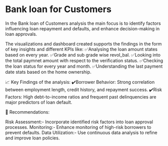 # Bank loan for Customers
In the Bank loan of Customers analysis the main focus is to identify factors influencing loan repayment and defaults, and enhance decision-making in loan approvals.

The visualizations and dashboard created supports the findings in the form of key insights and different KPIs like:
✅Analysing the loan amount states based on every year.
✅Grade and sub grade wise revol_bal.
✅Looking into the total paymnet amount with respect to the verification status.
✅Checking the loan status for every year and month.
✅Understanding the last payment date stats based on the home ownership.

📈 Key Findings of the analysis:
✔️Borrower Behavior: Strong correlation between employment length, credit history, and repayment success.
✔️Risk Factors: High debt-to-income ratios and frequent past delinquencies are major predictors of loan default.

📌 Recommendations:

Risk Assessment:- Incorporate identified risk factors into loan approval processes.
Monitoring:- Enhance monitoring of high-risk borrowers to prevent defaults.
Data Utilization:- Use continuous data analysis to refine and improve loan policies.
